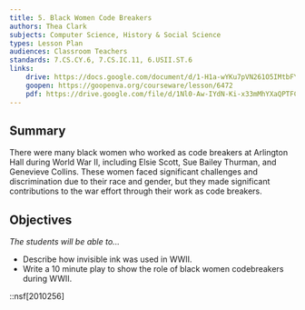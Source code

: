 ```yaml
---
title: 5. Black Women Code Breakers
authors: Thea Clark
subjects: Computer Science, History & Social Science
types: Lesson Plan
audiences: Classroom Teachers
standards: 7.CS.CY.6, 7.CS.IC.11, 6.USII.ST.6
links:
    drive: https://docs.google.com/document/d/1-H1a-wYKu7pVN261O5IMtbFYKmxs4_ENm7CWmSoS5w8/edit
    goopen: https://goopenva.org/courseware/lesson/6472
    pdf: https://drive.google.com/file/d/1Nl0-Aw-IYdN-Ki-x33mMhYXaQPTFCRKT/view?usp=drive_link
---
```


## Summary

There were many black women who worked as code breakers at Arlington Hall during World War II, including Elsie Scott, Sue Bailey Thurman, and Genevieve Collins. These women faced significant challenges and discrimination due to their race and gender, but they made significant contributions to the war effort through their work as code breakers.

## Objectives

*The students will be able to...*

- Describe how invisible ink was used in WWII.
- Write a 10 minute play to show the role of black women codebreakers during WWII.

::nsf[2010256]